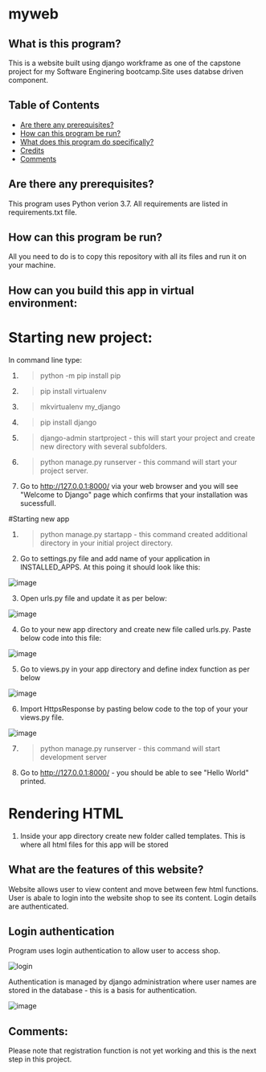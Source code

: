 # myweb

## What is this program?

This is a website built using django workframe as one of the capstone project for my Software Enginering bootcamp.Site uses databse driven component.

## Table of Contents

- [Are there any prerequisites?](#are-there-any-prerequisites?)
- [How can this program be run?](#how-can-this-program-be-run?)
- [What does this program do specifically?](#what-does-this-program-do-specifically?)
- [Credits](#credits)
- [Comments](#comments)

## Are there any prerequisites?

This program uses Python verion 3.7.
All requirements are listed in requirements.txt file.

## How can this program be run?
All you need to do is to copy this repository with all its files and run it on your machine.

## How can you build this app in virtual environment:
# Starting new project:
In command line type:
1. > python -m pip install pip
2. > pip install virtualenv
3. > mkvirtualenv my_django
4. >pip install django
5. >django-admin startproject <projectname> - this will start your project and create new directory with several subfolders.
6. >python manage.py runserver - this command will start your project server.
7.  Go to http://127.0.0.1:8000/ via your web browser and you will see "Welcome to Django" page which confirms that your installation was sucessfull.

#Starting new app
1. >python manage.py startapp <appname> - this command created additional directory in your initial project directory. 

2. Go to settings.py file and add name of your application in INSTALLED_APPS. At this poing it should look like this:

![image](https://user-images.githubusercontent.com/118485184/236036168-cc3e087f-429f-42c6-8393-8ae46f566cbe.png)

3. Open urls.py file and update it as per below:

![image](https://user-images.githubusercontent.com/118485184/236036557-a9794e1e-0b6d-4631-8c88-e860d029128b.png)

4. Go to your new app directory and create new file called urls.py. Paste below code into this file:

![image](https://user-images.githubusercontent.com/118485184/236037242-468f909c-36a0-414c-a53a-0ad6c1beeed7.png)

5. Go to views.py in your app directory and define index function as per below

![image](https://user-images.githubusercontent.com/118485184/236038588-25159b3b-5233-4b34-9ffc-d41c881dc062.png)

6. Import HttpsResponse by pasting below code to the top of your your views.py file.

![image](https://user-images.githubusercontent.com/118485184/236038911-48b31cd1-6786-488e-aa7d-d874e898182d.png)

7. >python manage.py runserver - this command will start development server

8. Go to http://127.0.0.1:8000/ - you should be able to see "Hello World" printed.

# Rendering HTML
1. Inside your app directory create new folder called templates. This is where all html files for this app will be stored


## What are the features of this website?
Website allows user to view content and move between few html functions. User is abale to login into the website shop to see its content. Login details are authenticated.

## Login authentication
Program uses login authentication to allow user to access shop.

![login](https://user-images.githubusercontent.com/118485184/236028132-e7f3dc55-b326-4bff-99fb-7d6ad4d6ab09.gif)

Authentication is managed by django administration where user names are stored in the database - this is a basis for authentication.

![image](https://user-images.githubusercontent.com/118485184/236030050-84c4f053-8ddb-47de-b8be-2931139ac419.png)



## Comments:
Please note that registration function is not yet working and this is the next step in this project.
